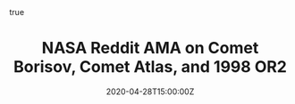 ---
title: NASA Reddit AMA on Comet Borisov, Comet Atlas, and 1998 OR2
event: NASA Reddit AMA
#event_url: https://www.reddit.com/r/askscience/comments/g9o4yp/askscience_ama_series_we_are_the_nasa_alma_and/
external_link: https://www.reddit.com/r/askscience/comments/g9o4yp/askscience_ama_series_we_are_the_nasa_alma_and/

location: Reddit AMA
#address:
#  street: 450 Serra Mall
#  city: Stanford
#  region: CA
#  postcode: '94305'
#  country: United States

summary: ''
abstract: 

# Talk start and end times.
#   End time can optionally be hidden by prefixing the line with `#`.
date: "2020-04-28T15:00:00Z"
date_end: "2020-04-28T16:00:00Z"
all_day: false

# Schedule page publish date (NOT talk date).
publishDate: "2020-04-27T00:00:00Z"

#authors: [NASA]
tags: [Comets, Asteroids]

# Is this a featured talk? (true/false)
featured: false

#image:
#  placement: 3
#  caption: 'Image credit: **Zexi Xing**'
#  focal_point: Right

#links:
#- icon: reddit
#  icon_pack: fab
#  name: Reddit AMA
#  url: https://www.reddit.com/r/askscience/comments/g9o4yp/askscience_ama_series_we_are_the_nasa_alma_and/
url_code: ""
url_pdf: ""
url_slides: ""
url_video: ""

# Markdown Slides (optional).
#   Associate this talk with Markdown slides.
#   Simply enter your slide deck's filename without extension.
#   E.g. `slides = "example-slides"` references `content/slides/example-slides.md`.
#   Otherwise, set `slides = ""`.
#slides: example

# Projects (optional).
#   Associate this post with one or more of your projects.
#   Simply enter your project's folder or file name without extension.
#   E.g. `projects = ["internal-project"]` references `content/project/deep-learning/index.md`.
#   Otherwise, set `projects = []`.

# projects:
# - Comets

# Enable math on this page?
math: true

#We are the NASA, ALMA, and university scientists studying comets and asteroids, here to answer your questions about some of our more recent observations on [Comet Borisov](https://www.nasa.gov/feature/interstellar-comet-borisov-reveals-its-chemistry-and-possible-origins), Comet Atlas, and 1998 OR2. Ask us anything.

#Join us at 4:00 p.m. ET on Tuesday, April 28, to ask anything about these enigmatic objects zipping into our view. Is Comet Borisov really from outside our solar system? How does it compare to the other interstellar visitor ‘Oumuamua? What is it made of? What’s causing Comet Atlas to fall apart? How close is 1998 OR2 from Earth right now? We’d love to answer your questions about these, and more!

#- Kelly Fast Near-Earth Object Observations, Program Manager, NASA HQ
#- Lindley Johnson, Planetary Defense Officer, NASA HQ
#- Lucas Paganini, Planetary Scientist, NASA HQ
#- Dennis Bodewits, Associate Professor of Physics, Auburn University, Auburn AL. PI and lead author of the Hubble spectroscopy observations published in Nature Astronomy. PI and co-author of Swift observations published in the Astrophysical Journal Letters.
#- Zexi Xing, Graduate student, University of Hong Kong and Auburn University, lead author on Borisov Swift observations described in an April 27 paper in The Astrophysical Journal Letters
#- Martin Cordiner, NASA Goddard astrochemist who led the Borisov ALMA observations described in April 20 paper in Nature Astronomy
#- Stefanie Milam, Planetary Scientist at NASA’s Goddard Space Flight Center, Greenbelt, MD.  PI of the [ALMA observations of Interstellar Comet 2I/Borisov](https://solarsystem.nasa.gov/news/1205/nasa-peeks-inside-first-interstellar-comet-2iborisov-revealing-its-alien-composition/?utm_source=TWITTER&utm_medium=NASASolarSystem&utm_campaign=NASASocial&linkId=86943389).
#- Max Mutchler, Principal Staff Scientist at Space Telescope Science Institute, Baltimore, MD. Co-investigator for HST imagings of Comet ATLAS and Comet Borisov.
#- Quanzhi Ye, Assistant Research Scientist at the University of Maryland. Principal and Co-Investigator Hubble programs to image Comet ATLAS (C/2019 Y4) and Comet Borisov.

#Support: Sara Mitchell, Barb Mattson, Kelly Ramos, Felicia Chou, Jeanette Kazmierczak, Liz Landau, Alana Johnson, Josh Handal
---